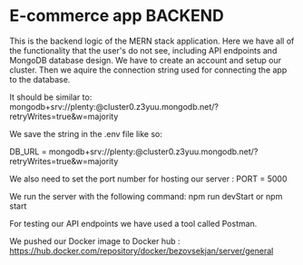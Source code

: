 # E-commerce app BACKEND

This is the backend logic of the MERN stack application. Here we have all of the functionality
that the user's do not see, including API endpoints and  MongoDB database design. We have to 
create an account and setup our cluster. Then we aquire the connection string used for connecting 
the app to the database. 

It should be similar to: mongodb+srv://plenty:<password>@cluster0.z3yuu.mongodb.net/<dbname>?retryWrites=true&w=majority

We save the string in the .env file like so:

DB_URL = mongodb+srv://plenty:<password>@cluster0.z3yuu.mongodb.net/<dbname>?retryWrites=true&w=majority

We also need to set the port number for hosting our server : PORT = 5000


We run the server with the following command: npm run devStart or npm start

For testing our API endpoints we have used a tool called Postman.

We pushed our Docker image to Docker hub : https://hub.docker.com/repository/docker/bezovsekjan/server/general 